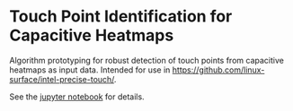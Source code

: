 # Touch Point Identification for Capacitive Heatmaps

Algorithm prototyping for robust detection of touch points from capacitive heatmaps as input data.
Intended for use in https://github.com/linux-surface/intel-precise-touch/.

See the [jupyter notebook](https://nbviewer.jupyter.org/github/qzed/touch-detection-prototype/blob/master/prototype.ipynb) for details.

